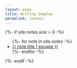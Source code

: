 ```yaml
---
layout: page
title: Writing Samples
permalink: /notes/
---
```

<div class="home">
  {%- if site.notes.size > 0 -%}
    <ul class="collection-list">
      {%- for note in site.notes -%}
      <li>
        <a class="collection-link" href="{{ note.url | relative_url }}">
          {{ note.title | escape }}
        </a>
      </li>
      {%- endfor -%}
    </ul>

  {%- endif -%}
</div>